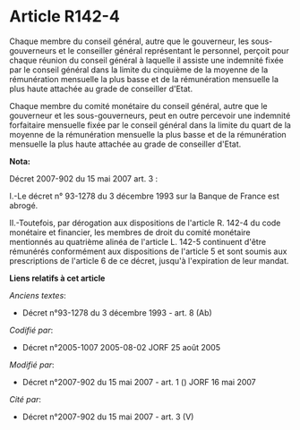 # Article R142-4

Chaque membre du conseil général, autre que le gouverneur, les sous-gouverneurs et le conseiller général représentant le
personnel, perçoit pour chaque réunion du conseil général à laquelle il assiste une indemnité fixée par le conseil général
dans la limite du cinquième de la moyenne de la rémunération mensuelle la plus basse et de la rémunération mensuelle la plus
haute attachée au grade de conseiller d'Etat.

Chaque membre du comité monétaire du conseil général, autre que le gouverneur et les sous-gouverneurs, peut en outre
percevoir une indemnité forfaitaire mensuelle fixée par le conseil général dans la limite du quart de la moyenne de la
rémunération mensuelle la plus basse et de la rémunération mensuelle la plus haute attachée au grade de conseiller d'Etat.

**Nota:**

Décret 2007-902 du 15 mai 2007 art. 3 : 

I.-Le décret n° 93-1278 du 3 décembre 1993 sur la Banque de France est abrogé. 

II.-Toutefois, par dérogation aux dispositions de l'article R. 142-4 du code monétaire et financier, les membres de droit du
comité monétaire mentionnés au quatrième alinéa de l'article L. 142-5 continuent d'être rémunérés conformément aux
dispositions de l'article 5 et sont soumis aux prescriptions de l'article 6 de ce décret, jusqu'à l'expiration de leur
mandat.

**Liens relatifs à cet article**

_Anciens textes_:

  - Décret n°93-1278 du 3 décembre 1993 - art. 8 (Ab)

_Codifié par_:

  - Décret n°2005-1007 2005-08-02 JORF 25 août 2005

_Modifié par_:

  - Décret n°2007-902 du 15 mai 2007 - art. 1 () JORF 16 mai 2007

_Cité par_:

  - Décret n°2007-902 du 15 mai 2007 - art. 3 (V)

